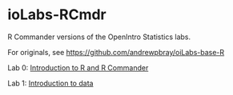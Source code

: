 # ioLabs-RCmdr
R Commander versions of the OpenIntro Statistics labs.

For originals, see https://github.com/andrewpbray/oiLabs-base-R

Lab 0: [Introduction to R and R Commander](https://htmlpreview.github.io/?https://github.com/mthomas7/ioLabs-RCmdr/blob/master/intro_to_r_rcmdr/intro_to_r_rcmdr.html)

Lab 1: [Introduction to data](https://htmlpreview.github.io/?https://github.com/mthomas7/ioLabs-RCmdr/blob/master/intro_to_data/intro_to_data.html)